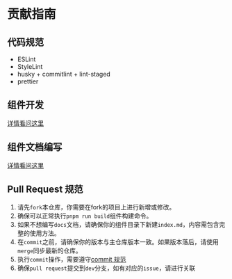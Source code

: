 # 贡献指南

## 代码规范

- ESLint
- StyleLint
- husky + commitlint + lint-staged
- prettier

## 组件开发

[详情看问这里](./comp-develop.md)

## 组件文档编写

[详情看问这里](./comp-docs.md)

## Pull Request 规范

1. 请先`fork`本仓库，你需要在fork的项目上进行新增或修改。
2. 确保可以正常执行`pnpm run build`组件构建命令。
3. 如果不想编写`docs`文档，请确保你的组件目录下新建`index.md`，内容需包含完整的使用方法。
4. 在`commit`之前，请确保你的版本与主仓库版本一致。如果版本落后，请使用`merge`同步最新的仓库。
5. 执行`commit`操作，需要遵守[commit 规范](./commitlint.md)
6. 确保`pull request`提交到`dev`分支，如有对应的`issue`，请进行关联
